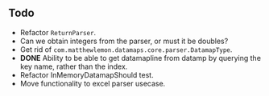 ## Todo

* Refactor `ReturnParser`.
* Can we obtain integers from the parser, or must it be doubles?
* Get rid of `com.matthewlemon.datamaps.core.parser.DatamapType`.
* **DONE** Ability to be able to get datamapline from datamp by querying the key name, rather than the index.
* Refactor InMemoryDatamapShould test.
* Move functionality to excel parser usecase.